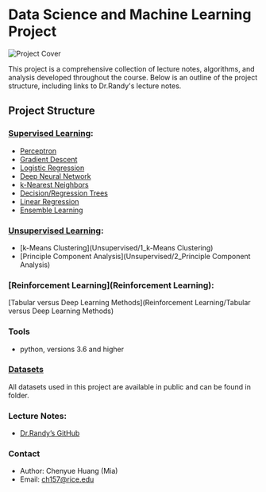 # Data Science and Machine Learning Project

![Project Cover](https://media.licdn.com/dms/image/v2/D5612AQGALbiNzH-NqQ/article-cover_image-shrink_720_1280/article-cover_image-shrink_720_1280/0/1721200343569?e=1735171200&v=beta&t=sF1rcQqn7ocosXvjHaHZL0gXNczknaRYRBNaypmMO00)

This project is a comprehensive collection of lecture notes, algorithms, and analysis developed throughout the course. Below is an outline of the project structure, including links to Dr.Randy's lecture notes.

## Project Structure
### [Supervised Learning](Supervised):

- [Perceptron](Supervised/1_Perceptron)
- [Gradient Descent](Supervised/2_Gradient%20Descent)
- [Logistic Regression](Supervised/3_Logistic%20Regression)
- [Deep Neural Network](Supervised/4_Deep%20Neural%20Network)
- [k-Nearest Neighbors](Supervised/5_k-Nearest%20Neighbors)
- [Decision/Regression Trees](Supervised/6_Regression%20(Decision)%20Trees)
- [Linear Regression](Supervised/7_Linear%20Regression)
- [Ensemble Learning](Supervised/8_Ensemble%20Learning)


### [Unsupervised Learning](Unsupervised):

- [k-Means Clustering](Unsupervised/1_k-Means Clustering)
- [Principle Component Analysis](Unsupervised/2_Principle Component Analysis)
### [Reinforcement Learning](Reinforcement Learning):

[Tabular versus Deep Learning Methods](Reinforcement Learning/Tabular versus Deep Learning Methods)

### Tools

- python, versions 3.6 and higher

### [Datasets](Data)
All datasets used in this project are available in public and can be found in folder.

### Lecture Notes:
- [Dr.Randy’s GitHub](https://github.com/RandyRDavila/Data_Science_and_Machine_Learning_Spring_2022)

### Contact
- Author: Chenyue Huang (Mia)
- Email: [ch157@rice.edu](ch157@rice.edu)


